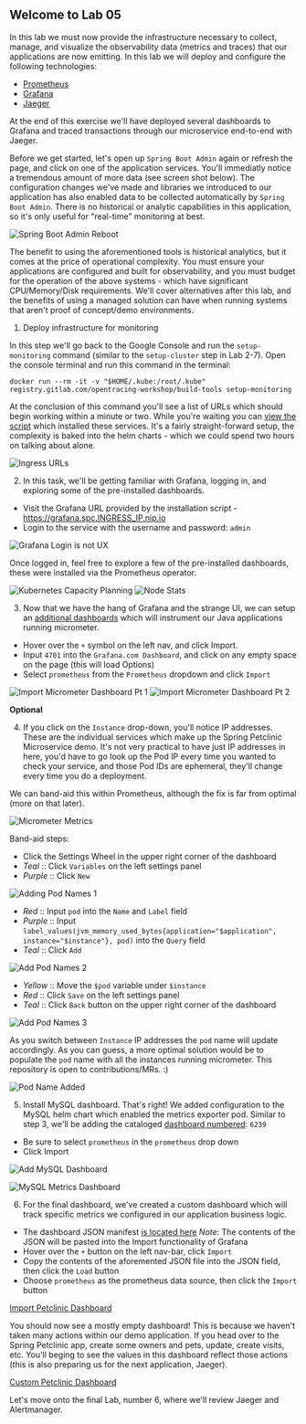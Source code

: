 Welcome to Lab 05
---

In this lab we must now provide the infrastructure necessary to collect, manage, and visualize the observability data (metrics and traces) that our applications are now emitting. In this lab we will deploy and configure the following technologies:

* [Prometheus](https://prometheus.io/)
* [Grafana](https://grafana.com/)
* [Jaeger](https://www.jaegertracing.io/)

At the end of this exercise we'll have deployed several dashboards to Grafana and traced transactions through our microservice end-to-end with Jaeger.

Before we get started, let's open up `Spring Boot Admin` again or refresh the page, and click on one of the application services. You'll immediatly notice a tremendous amount of more data (see screen shot below). The configuration changes we've made and libraries we introduced to our application has also enabled data to be collected automatically by `Spring Boot Admin`. There is no historical or analytic capabilities in this application, so it's only useful for "real-time" monitoring at best.

![Spring Boot Admin Reboot](lab-05/images/img00a.png)

The benefit to using the aforementioned tools is historical analytics, but it comes at the price of operational complexity. You must ensure your applications are configured and built for observability, and you must budget for the operation of the above systems - which have significant CPU/Memory/Disk requirements. We'll cover alternatives after this lab, and the benefits of using a managed solution can have when running systems that aren't proof of concept/demo environments.

1. Deploy infrastructure for monitoring

In this step we'll go back to the Google Console and run the `setup-monitoring` command (similar to the `setup-cluster` step in Lab 2-7). Open the console terminal and run this command in the terminal: 

`docker run --rm -it -v "$HOME/.kube:/root/.kube" registry.gitlab.com/opentracing-workshop/build-tools setup-monitoring`

At the conclusion of this command you'll see a list of URLs which should begin working within a minute or two. While you're waiting you can [view the script](https://gitlab.com/opentracing-workshop/build-tools/blob/master/bin/setup-monitoring) which installed these services. It's a fairly straight-forward setup, the complexity is baked into the helm charts - which we could spend two hours on talking about alone.

![Ingress URLs](lab-05/images/img01.png)

2. In this task, we'll be getting familiar with Grafana, logging in, and exploring some of the pre-installed dashboards.

* Visit the Grafana URL provided by the installation script - https://grafana.spc.INGRESS_IP.nip.io
* Login to the service with the username and password: `admin`

![Grafana Login is not UX](lab-05/images/img02a.png)

Once logged in, feel free to explore a few of the pre-installed dashboards, these were installed via the Prometheus operator.

![Kubernetes Capacity Planning](lab-05/images/img02b.png)
![Node Stats](lab-05/images/img02c.png)

3. Now that we have the hang of Grafana and the strange UI, we can setup an [additional dashboards](https://grafana.com/dashboards/4701) which will instrument our Java applications running micrometer.

* Hover over the `+` symbol on the left nav, and click Import.
* Input `4701` into the `Grafana.com Dashboard`, and click on any empty space on the page (this will load Options)
* Select `prometheus` from the `Prometheus` dropdown and click `Import`

![Import Micrometer Dashboard Pt 1](lab-05/images/img03a.png)
![Import Micrometer Dashboard Pt 2](lab-05/images/img03b.png)

**Optional**

4. If you click on the `Instance` drop-down, you'll notice IP addresses. These are the individual services which make up the Spring Petclinic Microservice demo. It's not very practical to have just IP addresses in here, you'd have to go look up the Pod IP every time you wanted to check your service, and those Pod IDs are ephemeral, they'll change every time you do a deployment.

We can band-aid this within Prometheus, although the fix is far from optimal (more on that later).

![Micrometer Metrics](lab-05/images/img04a.png)

Band-aid steps:

* Click the Settings Wheel in the upper right corner of the dashboard
* _Teal_ :: Click `Variables` on the left settings panel
* _Purple_ :: Click `New`

![Adding Pod Names 1](lab-05/images/img04b.png)

* _Red_ :: Input `pod` into the `Name` and `Label` field
* _Purple_ :: Input `label_values(jvm_memory_used_bytes{application="$application", instance="$instance"}, pod)` into the `Query` field
* _Teal_ :: Click `Add`

![Add Pod Names 2](lab-05/images/img04c.png)

* _Yellow_ :: Move the `$pod` variable under `$instance`
* _Red_ :: Click `Save` on the left settings panel
* _Teal_ :: Click `Back` button on the upper right corner of the dashboard

![Add Pod Names 3](lab-05/images/img04d.png)

As you switch between `Instance` IP addresses the `pod` name will update accordingly. As you can guess, a more optimal solution would be to populate the `pod` name with all the instances running micrometer. This repository is open to contributions/MRs. :)

![Pod Name Added](lab-05/images/img04e.png)

5. Install MySQL dashboard. That's right! We added configuration to the MySQL helm chart which enabled the metrics exporter pod. Similar to step 3, we'll be adding the cataloged [dashboard numbered](https://grafana.com/dashboards/6239): `6239`

* Be sure to select `prometheus` in the `prometheus` drop down
* Click Import

![Add MySQL Dashboard](lab-05/images/img05a.png)

![MySQL Metrics Dashboard](lab-05/images/img05b.png)

6. For the final dashboard, we've created a custom dashboard which will track specific metrics we configured in our application business logic.

* The dashboard JSON manifest [is located here](https://gist.githubusercontent.com/notsureifkevin/104adca1ccd4b96937738f9bfbb6ba46/raw/1fddbe7eeebcb57dfb25d0407161710928d9b52f/petclinic.json) _Note_: The contents of the JSON will be pasted into the Import functionality of Grafana
* Hover over the `+` button on the left nav-bar, click `Import`
* Copy the contents of the aforemented JSON file into the JSON field, then click the `Load` button
* Choose `prometheus` as the prometheus data source, then click the `Import` button

[Import Petclinic Dashboard](lab-05/images/img06a.png)

You should now see a mostly empty dashboard! This is because we haven't taken many actions within our demo application. If you head over to the Spring Petclinic app, create some owners and pets, update, create visits, etc. You'll beging to see the values in this dashboard reflect those actions (this is also preparing us for the next application, Jaeger).

[Custom Petclinic Dashboard](lab-05/images/img06b.png)

Let's move onto the final Lab, number 6, where we'll review Jaeger and Alertmanager.